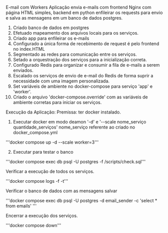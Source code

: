 E-mail com Workers
Aplicação envia e-mails com frontend Nginx com página HTML simples, backend em python enfileirar os requests para envio e salva as mensagens em um banco de dados postgres.
1. Criado banco de dados em postgres
2. Efetuado mapeamento dos arquivos locais para os serviços.
3. Criado app para enfileirar os e-mails
4. Configurado a única forma de recebimento de request é pelo frontend no index.HTML
5. Segmentado as redes para comunicação entre os serviços.
6. Setado a orquestração dos serviços para a inicialização correta.
7. Configurado Redis para organizar e consumir a fila de e-mails a serem enviados.
8. Escalado os serviços de envio de e-mail do Redis de forma suprir a necessidade com uma imagem personalizada.
9. Set variáveis de ambiente no docker-compose para serviço 'app' e 'worker'.
10. Criado o arquivo 'docker-compose.override' com as variáveis de ambiente corretas para iniciar os serviços.

Execução da Aplicação:
Premissa: ter docker instalado.

1. Executar docker em modo deamon '-d' e '--scale nome_serviço quantidade_serviços' nome_serviço referente ao criado no docker_compose.yml

'''docker compose up -d --scale worker=3'''

2. Executar para testar o banco 

'''docker compose exec db psql -U postgres -f /scripts/check.sql'''




Verificar a execução de todos os serviços.

'''docker compose logs -f -t'''

Verificar o banco de dados com as mensagens salvar

'''docker compose exec db psql -U postgres -d email_sender -c 'select * from emails' '''

Encerrar a execução dos serviços.

'''docker compose down'''

